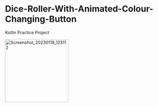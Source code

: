 # Dice-Roller-With-Animated-Colour-Changing-Button
Kotlin Practice Project

<img width="209" alt="Screenshot_20230119_123112" src="https://user-images.githubusercontent.com/116777348/213264886-a32fdc20-89c9-4e47-a565-12464cfd9e49.png">
